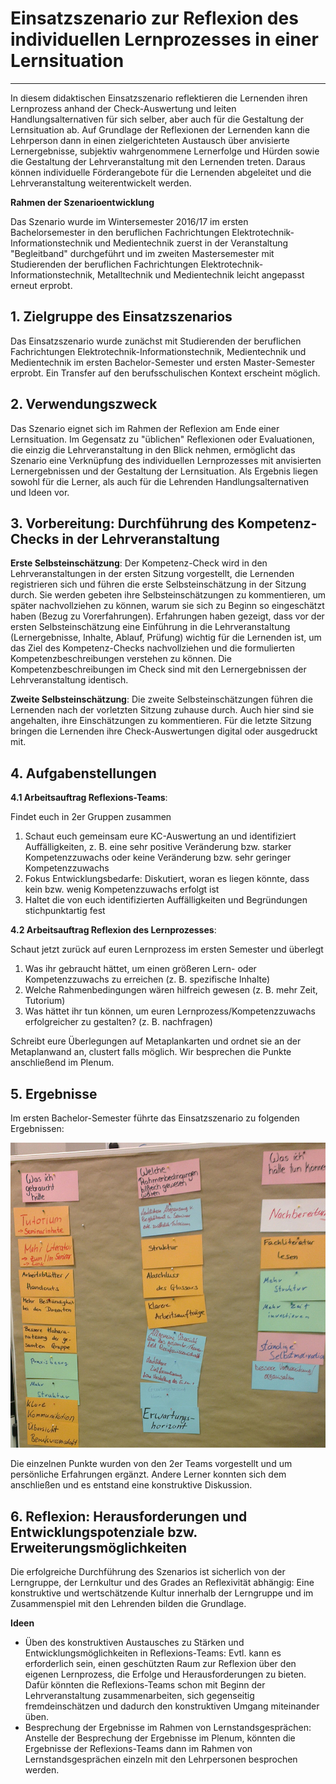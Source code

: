 # Einsatzszenario zur Reflexion des individuellen Lernprozesses in einer Lernsituation

- - -

In diesem didaktischen Einsatzszenario reflektieren die Lernenden ihren Lernprozess anhand der Check-Auswertung und leiten Handlungsalternativen für sich selber, aber auch für die Gestaltung der Lernsituation ab. Auf Grundlage der Reflexionen der Lernenden kann die Lehrperson dann in einen zielgerichteten Austausch über anvisierte Lernergebnisse, subjektiv wahrgenommene Lernerfolge und Hürden sowie die Gestaltung der Lehrveranstaltung mit den Lernenden treten. Daraus können individuelle Förderangebote für die Lernenden abgeleitet und die Lehrveranstaltung weiterentwickelt werden.

**Rahmen der Szenarioentwicklung**

Das Szenario wurde im Wintersemester 2016/17 im ersten Bachelorsemester in den beruflichen Fachrichtungen Elektrotechnik-Informationstechnik und Medientechnik zuerst in der Veranstaltung "Begleitband" durchgeführt und im zweiten Mastersemester mit Studierenden der beruflichen Fachrichtungen Elektrotechnik-Informationstechnik, Metalltechnik und Medientechnik leicht angepasst erneut erprobt. 

## 1. Zielgruppe des Einsatzszenarios
Das Einsatzszenario wurde zunächst mit Studierenden der beruflichen Fachrichtungen Elektrotechnik-Informationstechnik, Medientechnik und Medientechnik im ersten Bachelor-Semester und ersten Master-Semester erprobt. Ein Transfer auf den berufsschulischen Kontext erscheint möglich.

## 2. Verwendungszweck
Das Szenario eignet sich im Rahmen der Reflexion am Ende einer Lernsituation. Im Gegensatz zu "üblichen" Reflexionen oder Evaluationen, die einzig die Lehrveranstaltung in den Blick nehmen, ermöglicht das Szenario eine Verknüpfung des individuellen Lernprozesses mit anvisierten Lernergebnissen und der Gestaltung der Lernsituation. Als Ergebnis liegen sowohl für die Lerner, als auch für die Lehrenden Handlungsalternativen und Ideen vor.

## 3. Vorbereitung: Durchführung des Kompetenz-Checks in der Lehrveranstaltung
**Erste Selbsteinschätzung**: Der Kompetenz-Check wird in den Lehrveranstaltungen in der ersten Sitzung vorgestellt, die Lernenden registrieren sich und führen die erste Selbsteinschätzung in der Sitzung durch. Sie werden gebeten ihre Selbsteinschätzungen zu kommentieren, um später nachvollziehen zu können, warum sie sich zu Beginn so eingeschätzt haben (Bezug zu Vorerfahrungen).
Erfahrungen haben gezeigt, dass vor der ersten Selbsteinschätzung eine Einführung in die Lehrveranstaltung (Lernergebnisse, Inhalte, Ablauf, Prüfung) wichtig für die Lernenden ist, um das Ziel des Kompetenz-Checks nachvollziehen und die formulierten Kompetenzbeschreibungen verstehen zu können. Die Kompetenzbeschreibungen im Check sind mit den Lernergebnissen der Lehrveranstaltung identisch.


**Zweite Selbsteinschätzung**: Die zweite Selbsteinschätzungen führen die Lernenden nach der vorletzten Sitzung zuhause durch. Auch hier sind sie angehalten, ihre Einschätzungen zu kommentieren. Für die letzte Sitzung bringen die Lernenden ihre Check-Auswertungen digital oder ausgedruckt mit.

## 4. Aufgabenstellungen


**4.1 Arbeitsauftrag Reflexions-Teams**:

Findet euch in 2er Gruppen zusammen

1. Schaut euch gemeinsam eure KC-Auswertung an und identifiziert Auffälligkeiten, z. B. eine sehr
positive Veränderung bzw. starker Kompetenzzuwachs oder keine Veränderung bzw. sehr geringer
Kompetenzzuwachs
2. Fokus Entwicklungsbedarfe: Diskutiert, woran es liegen könnte, dass kein bzw. wenig Kompetenzzuwachs
erfolgt ist
3. Haltet die von euch identifizierten Auffälligkeiten und Begründungen stichpunktartig fest


**4.2 Arbeitsauftrag Reflexion des Lernprozesses**:

Schaut jetzt zurück auf euren Lernprozess im ersten Semester und überlegt

1. Was ihr gebraucht hättet, um einen größeren Lern- oder Kompetenzzuwachs zu erreichen
(z. B. spezifische Inhalte)
2. Welche Rahmenbedingungen wären hilfreich gewesen (z. B. mehr Zeit, Tutorium)
3. Was hättet ihr tun können, um euren Lernprozess/Kompetenzzuwachs erfolgreicher zu
gestalten? (z. B. nachfragen)

Schreibt eure Überlegungen auf Metaplankarten und ordnet sie an der Metaplanwand an, clustert falls möglich. Wir besprechen die Punkte anschließend im Plenum.

## 5. Ergebnisse
Im ersten Bachelor-Semester führte das Einsatzszenario zu folgenden Ergebnissen:

![Ergebnisse im ersten Bachelor-Semester](media/IMAG1407.jpg)

Die einzelnen Punkte wurden von den 2er Teams vorgestellt und um persönliche Erfahrungen ergänzt. Andere Lerner konnten sich dem anschließen und es entstand eine konstruktive Diskussion.

## 6. Reflexion: Herausforderungen und Entwicklungspotenziale bzw. Erweiterungsmöglichkeiten
Die erfolgreiche Durchführung des Szenarios ist sicherlich von der Lerngruppe, der Lernkultur und des Grades an Reflexivität abhängig: Eine konstruktive und wertschätzende Kultur innerhalb der Lerngruppe und im Zusammenspiel mit den Lehrenden bilden die Grundlage. 

**Ideen**

* Üben des konstruktiven Austausches zu Stärken und Entwicklungsmöglichkeiten in Reflexions-Teams: Evtl. kann es erforderlich sein, einen geschützten Raum zur Reflexion über den eigenen Lernprozess, die Erfolge und Herausforderungen zu bieten. Dafür könnten die Reflexions-Teams schon mit Beginn der Lehrveranstaltung zusammenarbeiten, sich gegenseitig fremdeinschätzen und dadurch den konstruktiven Umgang miteinander üben. 
* Besprechung der Ergebnisse im Rahmen von Lernstandsgesprächen: Anstelle der Besprechung der Ergebnisse im Plenum, könnten die Ergebnisse der Reflexions-Teams dann im Rahmen von Lernstandsgesprächen einzeln mit den Lehrpersonen besprochen werden.
